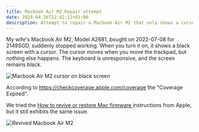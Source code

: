 ```yaml
---
title: Macbook Air M2 Repair attempt
date: 2024-04-26T12:42:12+01:00
description: Attempt to repair a Macbook Air M2 that only shows a cursor on the black screen
---
```


My wife's Macbook Air M2, Model A2681, bought on 2022-07-08 for 2149SGD,
suddenly stopped working. When you turn it on, it shows a black screen with a
cursor. The cursor moves when you move the trackpad, but nothing else happens.
The keyboard is unresponsive, and the screen remains black.

<img src="https://s.natalian.org/2024-04-26/cursor.webp" alt="Macbook Air M2 cursor on black screen" />

According to https://checkcoverage.apple.com/coverage the "Coverage Expired".

We tried the [How to revive or restore Mac firmware
](https://support.apple.com/en-us/HT201255) instructions from Apple, but it
still exhibits the same issue.

<img src="https://s.natalian.org/2024-04-26/revived.png" alt="Revived Macbook Air M2" />

